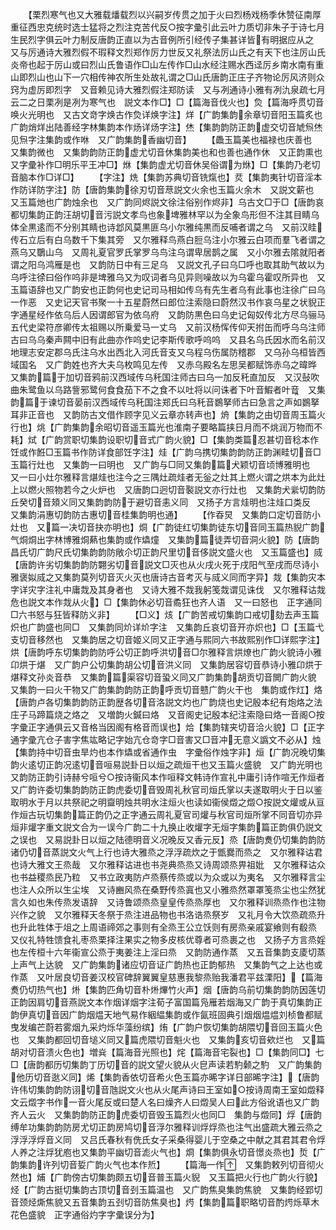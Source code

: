 <!-- { "loadSidebar": true } -->
　　【栗烈寒气也又大雅载燔载烈以兴嗣岁传贯之加于火曰烈杨戏杨季休赞征南厚重征西忠克统时选士猛将之烈注克苦代反○按字彚引此云叶力质切非朱子于诗七月生民烈字俱云叶力制反唐韵正直以为古音例所引经传子集甚详皆有明据应从之　又与厉通诗大雅烈假不瑕释文烈郑作厉力世反又礼祭法厉山氏之有天下也注厉山氏炎帝也起于厉山或曰烈山氏鲁语作□山左传作□山水经注赐水西迳厉乡南水南有重山即烈山也山下一穴相传神农所生处故礼谓之□山氏唐韵正庄子齐物论厉风济则众窍为虚厉即烈字　又音赖见诗大雅烈假注郑防读　又与冽通诗小雅有冽氿泉疏七月云二之日栗冽是冽为寒气也　説文本作□】□【篇海音伐火也】烉【篇海呼贯切音唤火光明也　又古文竒字焕古作烉详焕字注】烊【广韵集韵余章切音阳玉篇炙也广韵焇烊出陆善经字林集韵本作炀详炀字注】烋【集韵韵防正韵虚交切音虓炰烋见炰字注集韵或作咻　又广韵集韵香幽切音】
　　【飍玉篇美也福禄也庆善也　又集韵微也　又集韵韵防正韵虚尤切音休集韵美也和也善也通作休　又正韵熏也又字彚补作□明乐平王冲□】烌【集韵虚尤切音休吴俗谓为烌】□【集韵乃老切音脑本作□详□】
　　【字注】烍【集韵苏典切音铣熂也】烎【集韵夷针切音淫本作防详防字注】防【唐韵集韵徐刃切音荩説文火余也玉篇火余木　又説文薪也　又玉篇灺也广韵烛余也　又广韵同烬説文徐注俗别作烬非】乌古文□于□【唐韵哀都切集韵正韵汪胡切音污説文孝鸟也象埤雅林罕以为全象鸟形但不注其目睛乌体全黒逺而不分别其睛也诗邶风莫黒匪乌小尔雅纯黒而反哺者谓之乌　又前汉眭传石立后有白乌数千下集其旁　又尔雅释鸟燕白脰乌注小尔雅云白项而羣飞者谓之燕乌又鸀山乌　又周礼夏官罗氏掌罗乌鸟注乌谓卑居鹊之属　又小尔雅去隂就阳者谓之阳乌鸿雁是也　又韵防日中有三足乌　又説文孔子曰乌□呼也取其助气故以为乌呼注徐曰俗作呜非是埤雅乌又为叹词者乌见异则噪故以为乌霍乌霍叹所异也　又玉篇语辞也又广韵安也正韵何也史记司马相如传乌有先生者乌有此事也注徐广曰乌一作恶　又史记天官书聚一十五星蔚然曰郎位注索隐曰蔚然汉书作哀乌星之状貎正字通星经作依乌后人因谓郎官为依乌府　又韵防黒色曰乌史记匈奴传北方尽乌骊马五代史梁符彦卿传太祖赐以所乗爱马一丈乌　又前汉杨恽传仰天拊缶而呼乌乌注师古曰乌乌秦声闗中旧有此曲亦作呜史记李斯传歌呼呜呜　又县名乌氏因水而名前汉地理志安定郡乌氏注乌水出西北入河氏音支又乌程乌伤属防稽郡　又乌孙乌桓皆西域国名　又广韵姓也齐大夫乌枚鸣见左传　又赤乌殿名左思吴都赋饰赤乌之暐晔　又集韵篇于加切音鸦前汉西域传乌秅国注师古曰乌一加反秅直加反　又汉鼔吹曲朱鹭鱼以乌路訾邪鹭何食食茄下不之食不以吐将以问诛者下叶音鰕者叶音　又集韵篇于谏切音晏前汉西域传乌秅国注郑氏曰乌秅音鷃拏师古曰急言之声如鷃拏耳非正音也　又韵防古文借作顾字见义云章亦转声也】烐【集韵之由切音周玉篇火行也】烑【广韵集韵余昭切音遥玉篇光也淮南子要略篇挟日月而不烑润万物而不耗】烒【广韵赏职切集韵设职切音式广韵火貌】□【集韵类篇忍甚切音稔本作饪或作餁□玉篇书作防详食部饪字注】烓【广韵乌携切集韵韵防正韵渊畦切音□玉篇行灶也　又集韵一曰明也　又广韵与□同又集韵篇犬颖切音顷博雅明也　又一曰小灶尔雅释言煁烓也注今之三隅灶疏烓者无釡之灶其上燃火谓之烘本为此灶上以燃火照物若今之火炉也　又唐韵口迥切音褧説文亦行灶也　又集韵犬繠切韵防丘癸切音頍义同又集韵韵防于避切音恚义同　又扬子方言烓明也注烓口类反　又集韵涓惠切韵防古惠切音桂集韵明也通】
　　【作昋炅　又集韵口定切音防小灶也　又篇一决切音抉亦明也】烔【广韵徒红切集韵徒东切音同玉篇热貎广韵气烔烔出字林博雅烔爇也集韵或作爞燑　又集韵篇徒弄切音洞火貌】防【唐韵昌氏切广韵尺氏切集韵韵防敞尒切正韵尺里切音侈説文盛火也　又玉篇盛也】烕【唐韵许劣切集韵韵防翾劣切音説文□灭也从火戌火死于戌阳气至戌而尽诗小雅褒姒烕之又集韵莫列切音灭火灭也唐诗古音考灭与烕义同而字异】烖【集韵灾本字详灾字注礼中庸烖及其身者也　又诗大雅不烖我躬笺烖谓见诛伐　又尔雅释诂烖危也説文本作烖从火】□【集韵休必切音矞狂也齐人语　又一曰怒也　正字通同□六书怒与狂皆释防义非】
　　【□义】烗【广韵苦戒切集韵口戒切劾去声玉篇炽也广韵盛也同□　又集韵同炌详炌字注　又集韵丘哀切音开亦炽也】□【玉篇弋支切音移然也　又集韵居之切音姬义同又正字通与熙同六书故熙别作□详熙字注】烘【唐韵呼东切集韵韵防呼公切正韵呼洪切音□尔雅释言烘燎也广韵火貌诗小雅卬烘于煁　又广韵户公切集韵胡公切音洪义同　又集韵居容切音恭诗小雅卬烘于煁释文孙炎音恭　又集韵篇渠容切音蛩义同又广韵集韵胡贡切音閧广韵火貌　又集韵一曰火干物又广韵集韵韵防正韵呼贡切音戆广韵火干也　集韵或作灴】烙【唐韵卢各切集韵韵防正韵歴各切音洛説文灼也广韵烧也史记殷本纪有炮烙之法庄子马蹄篇烧之烙之　又増韵火鍼曰烙　又音阁史记殷本纪注索隐曰烙一音阁○按字彚正字通俱云又音格当因阁有格音而误也】烚【集韵辖夹切音洽火貌】□【正字通字彚亢仓子害字焦竑略记字始亢仓竒字□音害又□音冲无意义譌文不必从】烛【集韵持中切音虫旱灼也本作爞或省通作虫　字彚俗作烛字非】烜【广韵况晚切集韵火逺切正韵况逺切音咺易説卦日以烜之疏烜干也又玉篇火盛貌　又广韵光明也　又韵防正韵引诗赫兮咺兮○按诗衞风本作咺释文韩诗作宣礼中庸引诗作喧无作烜者　又广韵许委切集韵韵防正韵虎委切音毁周礼秋官司烜氏掌以夫遂取明火于日以鉴取明水于月以共祭祀之明齍明烛共明水注烜火也读如衞侯燬之燬○按説文爟或从亘作烜古玩切集韵篇正韵仍之正字通云周礼夏官司爟与秋官司烜所掌不同音切亦异烜非爟字重文説文合为一误今广韵二十九换止收爟字无烜字集韵篇正韵俱仍説文之误也　又易説卦日以烜之陆德明音义况晚反又香元反】烝【唐韵煑仍切集韵韵防诸仍切音蒸説文火气上行也诗大雅烝之浮浮疏炊之于甑爨而烝之　又尔雅释诂君也诗大雅文王烝哉　又尔雅释诂进也书尧典烝烝又诗周颂烝畀祖妣　又尔雅释诂众也书益稷烝民乃粒　又书立政夷防卢烝蔡传烝或以为众或以为夷名　又尔雅释言尘也注人众所以生尘埃　又诗豳风烝在桑野传烝寘也又小雅烝然罩罩笺烝尘也尘然犹言久如也朱传烝发语辞　又诗鲁颂烝烝皇皇传烝烝厚也　又尔雅释训烝烝作也注物兴作之貌　又尔雅释天冬祭于烝注进品物也书洛诰烝祭岁　又礼月令大饮烝疏烝升也升此牲体于俎之上周语禘郊之事则有全烝王公立饫则有房烝亲戚宴飨则有殽烝　又仪礼特牲馈食礼枣烝栗择注果实之物多皮核优尊者可烝裹之也　又扬子方言烝婬也左传桓十六年衞宣公烝于夷姜注上淫曰烝　又韵防通作蒸　又五音集韵支庱切蒸上声气上达貌　又广韵集韵诸应切音证广韵热也正韵郁热　又集韵气之上达也或作蒸　又叶居良切音姜汉校官碑辞翼翼皇慈惠我黎烝贻我潘君平兹溧阳】【篇海煑仍切热气也】烞【集韵匹角切音朴烞熚竹火声】烟【唐韵乌前切集韵韵防因莲切正韵因肩切音燕説文本作烟详烟字注荀子富国篇凫雁若烟海又广韵于真切集韵正韵伊真切音因广韵烟煴天地气易作絪緼集韵或作氤班固典引烟烟煴煴刘桢鲁都赋曳发编芒蔚若雾烟九采灼烁华藻纷缤】烠【广韵户恢切集韵胡隈切音回玉篇火色也　又集韵都回切音塠义同又篇虎隈切音魁火也　又集韵亥切音欸烂也　又篇胡对切音溃火色也】増烡【篇海音光照也】烢【篇海音宅裂也】□【集韵同□】七□【唐韵都历切集韵丁历切音的説文望火貌从火皀声读若馰颡之馰　又广韵集韵他历切音逖义同】烯【集韵香依切音希火色玉篇亦晞字详日部晞字注】【唐韵许伟切集韵韵防诩切音虺説文火也从火尾声诗曰王室如○按诗周南王室如燬释文云燬字书作一音火尾反或曰楚人名曰燥齐人曰燬吴人曰此方俗讹语也又广韵齐人云火　又集韵韵防正韵虎委切音毁玉篇烈火也同□　集韵与燬同】烰【唐韵缚牟功集韵韵防房尤切正韵房鸠切音浮尔雅释训烰烰烝也注气出盛疏大雅云烝之浮浮浮烰音义同　又吕氏春秋有侁氏女子采桑得婴儿于空桑之中献之其君其君令烰人养之注烰犹庖也又集韵平幽切音滮火气也】烱【集韵俱永切音憬炎烝也】烲【广韵集韵许列切音娎广韵火气也本作焎】
　　【篇海一作　又集韵敕列切音彻火然也】烳【广韵傍古切集韵颇五切音普玉篇火貎　又玉篇把火行也广韵火行貌】烃【广韵古挺切集韵古顶切音刭玉篇温也　又广韵焦臭集韵焦貌　又集韵经郢切音颈烃燍焦貌又五音集韵五刭切音防焦臭也】烵【集韵篇职略切音酌烵烁草木花色盛貌　正字通俗灼字字彚误分为】
